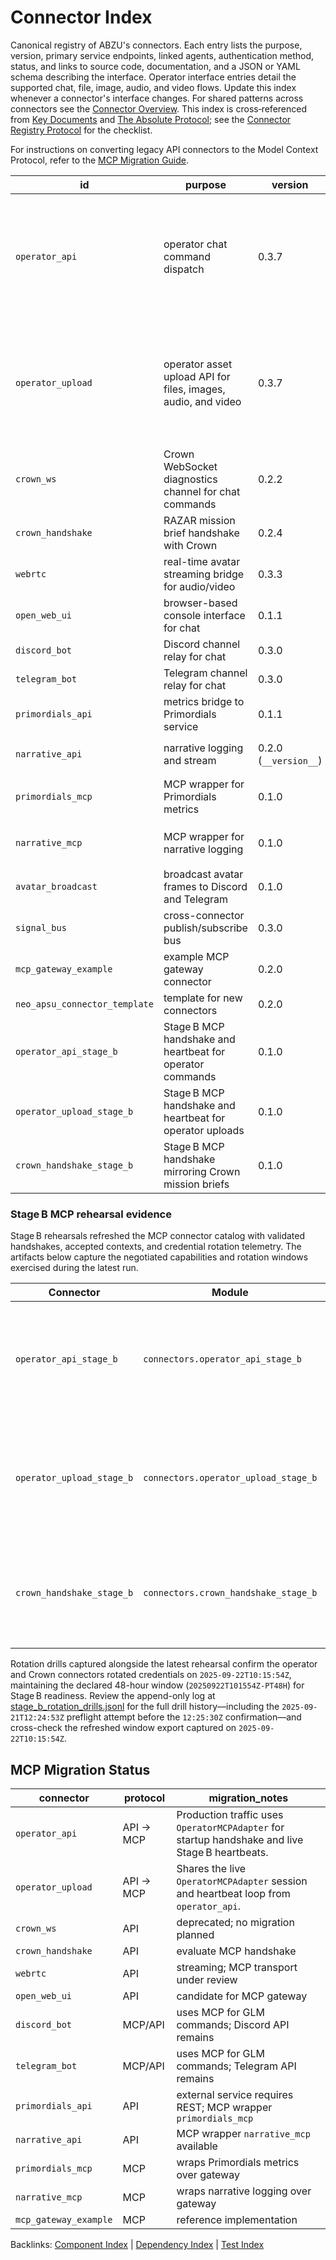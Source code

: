 # Connector Index

Canonical registry of ABZU's connectors. Each entry lists the purpose, version, primary service endpoints, linked agents, authentication method, status, and links to source code, documentation, and a JSON or YAML schema describing the interface. Operator interface entries detail the supported chat, file, image, audio, and video flows. Update this index whenever a connector's interface changes. For shared patterns across connectors see the [Connector Overview](README.md). This index is cross‑referenced from [Key Documents](../KEY_DOCUMENTS.md) and [The Absolute Protocol](../The_Absolute_Protocol.md); see the [Connector Registry Protocol](../The_Absolute_Protocol.md#connector-registry-protocol) for the checklist.

For instructions on converting legacy API connectors to the Model Context Protocol,
refer to the [MCP Migration Guide](mcp_migration.md).

| id | purpose | version | auth | endpoints | linked agents | status | code | docs | schema |
| --- | --- | --- | --- | --- | --- | --- | --- | --- | --- |
| `operator_api` | operator chat command dispatch | 0.3.7 | Bearer | `POST /operator/command` | Orchestration Master | active (MCP flow live; MCP adapter stub validated by Stage B handshake `2025-09-22T10:15:54Z`, rotation window `PT48H`, window `20250922T101554Z-PT48H`) | [operator_api.py](../../operator_api.py) | [operator_protocol.md](../operator_protocol.md), [operator_mcp_audit.md](operator_mcp_audit.md), [credential_rotation_playbook.md](credential_rotation_playbook.md) | N/A |
| `operator_upload` | operator asset upload API for files, images, audio, and video | 0.3.7 | Bearer | `POST /operator/upload` | RAZAR | active (MCP flow live; MCP adapter stub validated by Stage B handshake `2025-09-22T10:15:54Z`, rotation window `PT48H`, window `20250922T101554Z-PT48H`) | [operator_api.py](../../operator_api.py) | [operator_protocol.md](../operator_protocol.md), [operator_mcp_audit.md](operator_mcp_audit.md), [credential_rotation_playbook.md](credential_rotation_playbook.md) | N/A |
| `crown_ws` | Crown WebSocket diagnostics channel for chat commands | 0.2.2 | Bearer | `WS /crown_link`, `POST /glm-command` | Crown | deprecated | [razar/crown_link.py](../../razar/crown_link.py) | [CROWN_OVERVIEW.md](../CROWN_OVERVIEW.md) | N/A |
| `crown_handshake` | RAZAR mission brief handshake with Crown | 0.2.4 | Bearer | `WS CROWN_WS_URL` | Crown | active | [razar/crown_handshake.py](../../razar/crown_handshake.py) | [CROWN_OVERVIEW.md](../CROWN_OVERVIEW.md), [credential_rotation_playbook.md](credential_rotation_playbook.md) | N/A |
| `webrtc` | real-time avatar streaming bridge for audio/video | 0.3.3 | JWT | `POST /call` | Nazarick Web Console | experimental | [connectors/webrtc_connector.py](../../connectors/webrtc_connector.py) | [nazarick_web_console.md](../nazarick_web_console.md) | N/A |
| `open_web_ui` | browser-based console interface for chat | 0.1.1 | Bearer | `POST /glm-command` | Crown | experimental | [server.py](../../server.py) | [open_web_ui.md](../open_web_ui.md) | N/A |
| `discord_bot` | Discord channel relay for chat | 0.3.0 | Bot token | Discord API | Nazarick Agents | experimental | [tools/bot_discord.py](../../tools/bot_discord.py) | [communication_interfaces.md](../communication_interfaces.md) | N/A |
| `telegram_bot` | Telegram channel relay for chat | 0.3.0 | Bot token | Telegram Bot API | Nazarick Agents | experimental | [tools/bot_telegram.py](../../tools/bot_telegram.py) | [communication_interfaces.md](../communication_interfaces.md) | N/A |
| `primordials_api` | metrics bridge to Primordials service | 0.1.1 | Bearer | `POST /metrics`, `GET /health` | Primordials | experimental | [connectors/primordials_api.py](../../connectors/primordials_api.py) | [primordials_service.md](../primordials_service.md) | [primordials_api.schema.json](../../schemas/primordials_api.schema.json) |
| `narrative_api` | narrative logging and stream | 0.2.0 (`__version__`) | Bearer | `POST /story`, `GET /story/log`, `GET /story/stream` | vector_memory | experimental | [narrative_api.py](../../narrative_api.py) | [nazarick_narrative_system.md](../nazarick_narrative_system.md) | N/A |
| `primordials_mcp` | MCP wrapper for Primordials metrics | 0.1.0 | Bearer | `POST /context/register`, `POST /primordials/metrics` | Primordials | experimental | [connectors/primordials_mcp.py](../../connectors/primordials_mcp.py) | [primordials_service.md](../primordials_service.md) | [primordials_api.schema.json](../../schemas/primordials_api.schema.json) |
| `narrative_mcp` | MCP wrapper for narrative logging | 0.1.0 | Bearer | `POST /context/register`, `POST /narrative/story` | vector_memory | experimental | [connectors/narrative_mcp.py](../../connectors/narrative_mcp.py) | [nazarick_narrative_system.md](../nazarick_narrative_system.md) | N/A |
| `avatar_broadcast` | broadcast avatar frames to Discord and Telegram | 0.1.0 | Bot token | Discord API, Telegram API | Discord, Telegram | experimental | [connectors/avatar_broadcast.py](../../connectors/avatar_broadcast.py) | N/A | N/A |
| `signal_bus` | cross-connector publish/subscribe bus | 0.3.0 | N/A | Redis/Kafka | all connectors | experimental | [connectors/signal_bus.py](../../connectors/signal_bus.py) | [README.md](README.md) | N/A |
| `mcp_gateway_example` | example MCP gateway connector | 0.2.0 | Configured | `POST /model/invoke` | internal models | experimental | [connectors/mcp_gateway_example.py](../../connectors/mcp_gateway_example.py) | [README.md](README.md) | N/A |
| `neo_apsu_connector_template` | template for new connectors | 0.2.0 | Bearer | `POST /handshake`, `POST /heartbeat` | MCP gateway | experimental | [connectors/neo_apsu_connector_template.py](../../connectors/neo_apsu_connector_template.py) | [mcp_capability_payload.md](mcp_capability_payload.md) | [mcp_heartbeat_payload.schema.json](../../schemas/mcp_heartbeat_payload.schema.json) |
| `operator_api_stage_b` | Stage B MCP handshake and heartbeat for operator commands | 0.1.0 | Bearer | `POST /handshake`, `POST /heartbeat` | Orchestration Master | experimental | [connectors/operator_api_stage_b.py](../../connectors/operator_api_stage_b.py) | [operator_mcp_runbook.md](operator_mcp_runbook.md), [credential_rotation_playbook.md](credential_rotation_playbook.md) | [mcp_heartbeat_payload.schema.json](../../schemas/mcp_heartbeat_payload.schema.json) |
| `operator_upload_stage_b` | Stage B MCP handshake and heartbeat for operator uploads | 0.1.0 | Bearer | `POST /handshake`, `POST /heartbeat` | RAZAR | experimental | [connectors/operator_upload_stage_b.py](../../connectors/operator_upload_stage_b.py) | [operator_mcp_runbook.md](operator_mcp_runbook.md), [credential_rotation_playbook.md](credential_rotation_playbook.md) | [mcp_heartbeat_payload.schema.json](../../schemas/mcp_heartbeat_payload.schema.json) |
| `crown_handshake_stage_b` | Stage B MCP handshake mirroring Crown mission briefs | 0.1.0 | Bearer | `POST /handshake`, `POST /heartbeat` | Crown | experimental | [connectors/crown_handshake_stage_b.py](../../connectors/crown_handshake_stage_b.py) | [operator_mcp_runbook.md](operator_mcp_runbook.md), [credential_rotation_playbook.md](credential_rotation_playbook.md) | [mcp_heartbeat_payload.schema.json](../../schemas/mcp_heartbeat_payload.schema.json) |

### Stage B MCP rehearsal evidence

Stage B rehearsals refreshed the MCP connector catalog with validated handshakes,
accepted contexts, and credential rotation telemetry. The artifacts below capture
the negotiated capabilities and rotation windows exercised during the latest run.

| Connector | Module | Adapter snapshot | Rotation status | Drill outcome | Evidence |
| --- | --- | --- | --- | --- | --- |
| `operator_api_stage_b` | `connectors.operator_api_stage_b` | Context `stage-b-rehearsal` accepted with channels `handshake`, `heartbeat`, `command`; session `stage-b-session` authenticated, capabilities `register`, `telemetry`, `command`, credential expiry `2025-12-01T00:00:00Z`. | `last_rotated` `2025-09-22T10:15:54Z`, rotation window `PT48H`, window id `20250922T101554Z-PT48H`, hot swap supported, token hint `operator`. | Rotation ledger refreshed via `logs/stage_b_rotation_drills.jsonl` window `20250922T101554Z-PT48H`; handshake artifacts remain linked to the `20250921T122529Z` smoke capture. | [rehearsal packet](../../logs/stage_b_rehearsal_packet.json) · [smoke receipt](../../logs/stage_b/20250921T122529Z/stage_b_smoke.json) · [rotation summary](../../logs/stage_b_rotation_drills.jsonl) |
| `operator_upload_stage_b` | `connectors.operator_upload_stage_b` | Context `stage-b-rehearsal` accepted with channels `handshake`, `heartbeat`, `upload`; operator session reuse confirmed (`stage-b-session` shared), capabilities `register`, `telemetry`, `upload`. | `last_rotated` `2025-09-22T10:15:54Z`, rotation window `PT48H`, window id `20250922T101554Z-PT48H`, hot swap supported, token hint `operator-upload`. | Rotation ledger refreshed via `logs/stage_b_rotation_drills.jsonl` window `20250922T101554Z-PT48H`; operator upload shares the same Stage B smoke artifacts as the command channel. | [rehearsal packet](../../logs/stage_b_rehearsal_packet.json) · [smoke receipt](../../logs/stage_b/20250921T122529Z/stage_b_smoke.json) · [rotation summary](../../logs/stage_b_rotation_drills.jsonl) |
| `crown_handshake_stage_b` | `connectors.crown_handshake_stage_b` | Context `stage-b-rehearsal` accepted with channels `handshake`, `heartbeat`, `mission-brief`; Stage B smoke captured `crown_handshake` version `0.2.5` from `razar/crown_handshake.py`. | `last_rotated` `2025-09-22T10:15:54Z`, rotation window `PT48H`, window id `20250922T101554Z-PT48H`, hot swap supported, token hint `crown`. | Rotation ledger refreshed via `logs/stage_b_rotation_drills.jsonl` window `20250922T101554Z-PT48H`; Crown evidence shares the Stage B smoke capture referenced above. | [rehearsal packet](../../logs/stage_b_rehearsal_packet.json) · [smoke receipt](../../logs/stage_b/20250921T122529Z/stage_b_smoke.json) · [rotation summary](../../logs/stage_b_rotation_drills.jsonl) |

Rotation drills captured alongside the latest rehearsal confirm the operator
and Crown connectors rotated credentials on `2025-09-22T10:15:54Z`,
maintaining the declared 48-hour window (`20250922T101554Z-PT48H`) for Stage B
readiness. Review the append-only log at
[stage_b_rotation_drills.jsonl](../../logs/stage_b_rotation_drills.jsonl) for the
full drill history—including the `2025-09-21T12:24:53Z` preflight attempt
before the `12:25:30Z` confirmation—and cross-check the refreshed window export
captured on `2025-09-22T10:15:54Z`.

## MCP Migration Status

| connector | protocol | migration_notes |
| --- | --- | --- |
| `operator_api` | API → MCP | Production traffic uses `OperatorMCPAdapter` for startup handshake and live Stage B heartbeats. |
| `operator_upload` | API → MCP | Shares the live `OperatorMCPAdapter` session and heartbeat loop from `operator_api`. |
| `crown_ws` | API | deprecated; no migration planned |
| `crown_handshake` | API | evaluate MCP handshake |
| `webrtc` | API | streaming; MCP transport under review |
| `open_web_ui` | API | candidate for MCP gateway |
| `discord_bot` | MCP/API | uses MCP for GLM commands; Discord API remains |
| `telegram_bot` | MCP/API | uses MCP for GLM commands; Telegram API remains |
| `primordials_api` | API | external service requires REST; MCP wrapper `primordials_mcp` |
| `narrative_api` | API | MCP wrapper `narrative_mcp` available |
| `primordials_mcp` | MCP | wraps Primordials metrics over gateway |
| `narrative_mcp` | MCP | wraps narrative logging over gateway |
| `mcp_gateway_example` | MCP | reference implementation |

Backlinks: [Component Index](../component_index.md) | [Dependency Index](../dependency_index.md) | [Test Index](../test_index.md)
